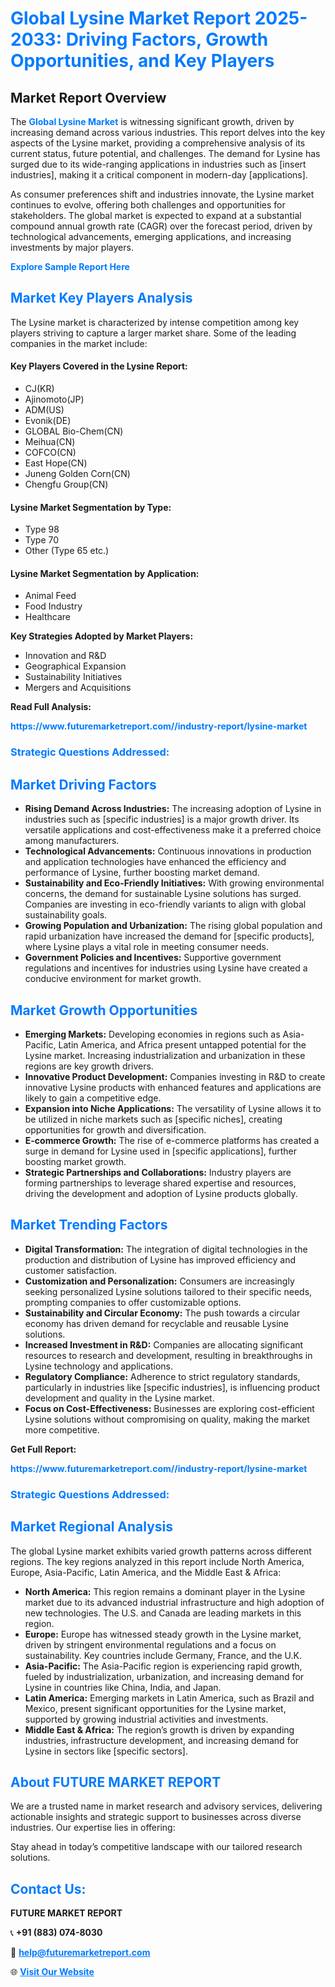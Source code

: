 <h1 style="color: #007BFF;">Global Lysine Market Report 2025-2033: Driving Factors, Growth Opportunities, and Key Players</h1>

<section id="overview">
<h2>Market Report Overview</h2>
<p>The <a href="https://www.futuremarketreport.com//industry-report/lysine-market" style="color: #007BFF; text-decoration: none;"><strong>Global Lysine Market</strong></a> is witnessing significant growth, driven by increasing demand across various industries. This report delves into the key aspects of the Lysine market, providing a comprehensive analysis of its current status, future potential, and challenges. The demand for Lysine has surged due to its wide-ranging applications in industries such as [insert industries], making it a critical component in modern-day [applications].</p>
<p>As consumer preferences shift and industries innovate, the Lysine market continues to evolve, offering both challenges and opportunities for stakeholders. The global market is expected to expand at a substantial compound annual growth rate (CAGR) over the forecast period, driven by technological advancements, emerging applications, and increasing investments by major players.</p>
</section>

<section id="overview">
<p><a href="https://www.futuremarketreport.com//request-sample/reportId=85785" style="color: #007BFF; text-decoration: none;"><strong>Explore Sample Report Here</strong></a></p>
</section>

<section id="key-players">
<h2 style="color: #007BFF;">Market Key Players Analysis</h2>
<p>The Lysine market is characterized by intense competition among key players striving to capture a larger market share. Some of the leading companies in the market include:</p>
<h4>Key Players Covered in the Lysine Report:</h4>
<ul><li>CJ(KR)</li><li>Ajinomoto(JP)</li><li>ADM(US)</li><li>Evonik(DE)</li><li>GLOBAL Bio-Chem(CN)</li><li>Meihua(CN)</li><li>COFCO(CN)</li><li>East Hope(CN)</li><li>Juneng Golden Corn(CN)</li><li>Chengfu Group(CN)</li></ul>
<h4>Lysine Market Segmentation by Type:</h4>
<ul><li>Type 98</li><li>Type 70</li><li>Other (Type 65 etc.)</li></ul>

<h4>Lysine Market Segmentation by Application:</h4>
<ul><li>Animal Feed</li><li>Food Industry</li><li>Healthcare</li></ul>
<p><strong>Key Strategies Adopted by Market Players:</strong></p>
<ul>
<li>Innovation and R&D</li>
<li>Geographical Expansion</li>
<li>Sustainability Initiatives</li>
<li>Mergers and Acquisitions</li>
</ul>
</section>

<section>
<p><strong>Read Full Analysis: </strong></p><a href="https://www.futuremarketreport.com//industry-report/lysine-market" style="color: #007BFF; text-decoration: none;"><strong>https://www.futuremarketreport.com//industry-report/lysine-market</strong></a>
<h3 style="color: #007BFF;">Strategic Questions Addressed:</h3>
</section>

<section id="driving-factors">
<h2 style="color: #007BFF;">Market Driving Factors</h2>
<ul>
<li><strong>Rising Demand Across Industries:</strong> The increasing adoption of Lysine in industries such as [specific industries] is a major growth driver. Its versatile applications and cost-effectiveness make it a preferred choice among manufacturers.</li>
<li><strong>Technological Advancements:</strong> Continuous innovations in production and application technologies have enhanced the efficiency and performance of Lysine, further boosting market demand.</li>
<li><strong>Sustainability and Eco-Friendly Initiatives:</strong> With growing environmental concerns, the demand for sustainable Lysine solutions has surged. Companies are investing in eco-friendly variants to align with global sustainability goals.</li>
<li><strong>Growing Population and Urbanization:</strong> The rising global population and rapid urbanization have increased the demand for [specific products], where Lysine plays a vital role in meeting consumer needs.</li>
<li><strong>Government Policies and Incentives:</strong> Supportive government regulations and incentives for industries using Lysine have created a conducive environment for market growth.</li>
</ul>
</section>

<section id="growth-opportunities">
<h2 style="color: #007BFF;">Market Growth Opportunities</h2>
<ul>
<li><strong>Emerging Markets:</strong> Developing economies in regions such as Asia-Pacific, Latin America, and Africa present untapped potential for the Lysine market. Increasing industrialization and urbanization in these regions are key growth drivers.</li>
<li><strong>Innovative Product Development:</strong> Companies investing in R&D to create innovative Lysine products with enhanced features and applications are likely to gain a competitive edge.</li>
<li><strong>Expansion into Niche Applications:</strong> The versatility of Lysine allows it to be utilized in niche markets such as [specific niches], creating opportunities for growth and diversification.</li>
<li><strong>E-commerce Growth:</strong> The rise of e-commerce platforms has created a surge in demand for Lysine used in [specific applications], further boosting market growth.</li>
<li><strong>Strategic Partnerships and Collaborations:</strong> Industry players are forming partnerships to leverage shared expertise and resources, driving the development and adoption of Lysine products globally.</li>
</ul>
</section>

<section id="trending-factors">
<h2 style="color: #007BFF;">Market Trending Factors</h2>
<ul>
<li><strong>Digital Transformation:</strong> The integration of digital technologies in the production and distribution of Lysine has improved efficiency and customer satisfaction.</li>
<li><strong>Customization and Personalization:</strong> Consumers are increasingly seeking personalized Lysine solutions tailored to their specific needs, prompting companies to offer customizable options.</li>
<li><strong>Sustainability and Circular Economy:</strong> The push towards a circular economy has driven demand for recyclable and reusable Lysine solutions.</li>
<li><strong>Increased Investment in R&D:</strong> Companies are allocating significant resources to research and development, resulting in breakthroughs in Lysine technology and applications.</li>
<li><strong>Regulatory Compliance:</strong> Adherence to strict regulatory standards, particularly in industries like [specific industries], is influencing product development and quality in the Lysine market.</li>
<li><strong>Focus on Cost-Effectiveness:</strong> Businesses are exploring cost-efficient Lysine solutions without compromising on quality, making the market more competitive.</li>
</ul>
</section>

<section>
<p><strong>Get Full Report: </strong></p><a href="https://www.futuremarketreport.com//industry-report/lysine-market" style="color: #007BFF; text-decoration: none;"><strong>https://www.futuremarketreport.com//industry-report/lysine-market</strong></a>
<h3 style="color: #007BFF;">Strategic Questions Addressed:</h3>
</section>


<section id="regional-analysis">
<h2 style="color: #007BFF;">Market Regional Analysis</h2>
<p>The global Lysine market exhibits varied growth patterns across different regions. The key regions analyzed in this report include North America, Europe, Asia-Pacific, Latin America, and the Middle East & Africa:</p>
<ul>
<li><strong>North America:</strong> This region remains a dominant player in the Lysine market due to its advanced industrial infrastructure and high adoption of new technologies. The U.S. and Canada are leading markets in this region.</li>
<li><strong>Europe:</strong> Europe has witnessed steady growth in the Lysine market, driven by stringent environmental regulations and a focus on sustainability. Key countries include Germany, France, and the U.K.</li>
<li><strong>Asia-Pacific:</strong> The Asia-Pacific region is experiencing rapid growth, fueled by industrialization, urbanization, and increasing demand for Lysine in countries like China, India, and Japan.</li>
<li><strong>Latin America:</strong> Emerging markets in Latin America, such as Brazil and Mexico, present significant opportunities for the Lysine market, supported by growing industrial activities and investments.</li>
<li><strong>Middle East & Africa:</strong> The region’s growth is driven by expanding industries, infrastructure development, and increasing demand for Lysine in sectors like [specific sectors].</li>
</ul>
</section>

<footer>
<h2 style="color: #007BFF;">About FUTURE MARKET REPORT</h2>
<p>We are a trusted name in market research and advisory services, delivering actionable insights and strategic support to businesses across diverse industries. Our expertise lies in offering:</p>

<p>Stay ahead in today’s competitive landscape with our tailored research solutions.</p>

<h2 style="color: #007BFF;">Contact Us:</h2>
<p><strong>FUTURE MARKET REPORT</strong></p>
<p>📞 <strong>+91 (883) 074-8030</strong></p>
<p>📧 <strong><a href="mailto:help@futuremarketreport.com" style="color: #007BFF;">help@futuremarketreport.com</a></strong></p>
<p>🌐 <strong><a href="https://www.futuremarketreport.com/" style="color: #007BFF;">Visit Our Website</a></strong></p>
</footer>